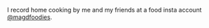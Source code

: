 I record home cooking by me and my friends at a food insta account [@magdfoodies](https://www.instagram.com/magdfoodies/?hl=en-gb).